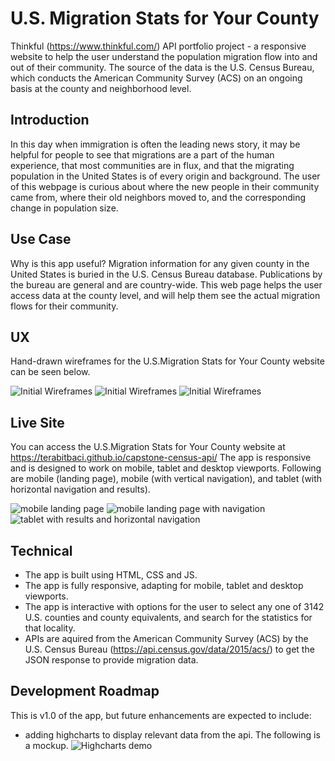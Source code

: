 
# U.S. Migration Stats for Your County
Thinkful (https://www.thinkful.com/) API portfolio project - a responsive website to help the user understand the population migration flow into and out of their community. The source of the data is the U.S. Census Bureau, which conducts the American Community Survey (ACS) on an ongoing basis at the county and neighborhood level.


## Introduction
In this day when immigration is often the leading news story, it may be helpful for people to see that migrations are a part of the human experience, that most communities are in flux, and that the migrating population in the United States is of every origin and background. The user of this webpage is curious about where the new people in their community came from, where their old neighbors moved to, and the corresponding change in population size.



## Use Case
Why is this app useful? Migration information for any given county in the United States is buried in the U.S. Census Bureau database. Publications by the bureau are general and are country-wide. This web page helps the user access data at the county level, and will help them see the actual migration flows for their community.

## UX

Hand-drawn wireframes for the U.S.Migration Stats for Your County website can be seen below.

![Initial Wireframes](https://github.com/terabitbaci/capstone-census-api/blob/master/user-stories-and-wireframes/screen-1-small.jpg)          ![Initial Wireframes](https://github.com/terabitbaci/capstone-census-api/blob/master/user-stories-and-wireframes/screen-2-small.jpg)
![Initial Wireframes](https://github.com/terabitbaci/capstone-census-api/blob/master/user-stories-and-wireframes/screen-3-small.jpg)


## Live Site
You can access the U.S.Migration Stats for Your County website at https://terabitbaci.github.io/capstone-census-api/
The app is responsive and is designed to work on mobile, tablet and desktop viewports. Following are mobile (landing page), mobile (with vertical navigation), and tablet (with horizontal navigation and results).


![mobile landing page](https://github.com/terabitbaci/capstone-census-api/blob/master/user-stories-and-wireframes/mobile-landing-page.png)
![mobile landing page with navigation](https://github.com/terabitbaci/capstone-census-api/blob/master/user-stories-and-wireframes/mobile-with-nav.png)
![tablet with results and horizontal navigation](https://github.com/terabitbaci/capstone-census-api/blob/master/user-stories-and-wireframes/tablet-with-horiz-nav-and-results.png)


## Technical
* The app is built using HTML, CSS and JS.
* The app is fully responsive, adapting for mobile, tablet and desktop viewports.
* The app is interactive with options for the user to select any one of 3142 U.S. counties and county equivalents, and search for the statistics for that locality.
* APIs are aquired from the American Community Survey (ACS) by the U.S. Census Bureau (https://api.census.gov/data/2015/acs/) to get the JSON response to provide migration data.


## Development Roadmap
This is v1.0 of the app, but future enhancements are expected to include:
* adding highcharts to display relevant data from the api. The following is a mockup.
![Highcharts demo](https://github.com/terabitbaci/capstone-census-api/blob/master/user-stories-and-wireframes/Highcharts-demo.png)

